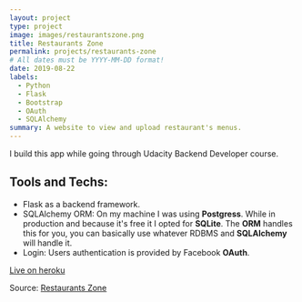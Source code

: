```yaml
---
layout: project
type: project
image: images/restaurantszone.png
title: Restaurants Zone
permalink: projects/restaurants-zone
# All dates must be YYYY-MM-DD format!
date: 2019-08-22
labels:
  - Python
  - Flask
  - Bootstrap
  - OAuth
  - SQLAlchemy
summary: A website to view and upload restaurant's menus.
---
```


I build this app while going through Udacity Backend Developer course. 

## Tools and Techs:
- Flask as a backend framework.
- SQLAlchemy ORM: On my machine I was using **Postgress**. While in production and because it's free it I opted for **SQLite**. The **ORM** handles this for you, you can basically use whatever RDBMS and **SQLAlchemy** will handle it.
- Login: Users authentication is provided by Facebook **OAuth**.

[Live on heroku](https://restaurantszone.herokuapp.com)

Source: <a href="https://github.com/3omer/restaurants-zone"><i class="large github icon "></i>Restaurants Zone</a>

